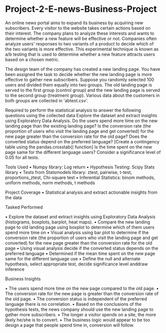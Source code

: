# Project-2-E-news-Business-Project
An online news portal aims to expand its business by acquiring new subscribers. Every visitor to the website takes certain actions based on their interest. The company plans to analyze these interests and wants to determine whether a new feature will be effective or not. Companies often analyze users' responses to two variants of a product to decide which of the two variants is more effective. This experimental technique is known as a/b testing that is used to determine whether a new feature attracts users based on a chosen metric.

The design team of the company has created a new landing page. You have been assigned the task to decide whether the new landing page is more effective to gather new subscribers. Suppose you randomly selected 100 users and divided them equally into two groups. The old landing page is served to the first group (control group) and the new landing page is served to the second group (treatment group). Various data about the customers in both groups are collected in 'abtest.csv'. 

Required to perform the statistical analysis to answer the following questions using the collected data
Explore the dataset and extract insights using Exploratory Data Analysis.
Do the users spend more time on the new landing page than the existing landing page?
Is the conversion rate (the proportion of users who visit the landing page and get converted) for the new page greater than the conversion rate for the old page?
Does the converted status depend on the preferred language? [Create a contingency table using the pandas.crosstab() function]
Is the time spent on the new page same for the different language users?
Consider a significance level of 0.05 for all tests.

Tools Used
•	Numpy library: Log return 
•	Hypothesis Testing: Scipy Stats library
•	Tests from Statsmodels library: ztest, pairwise, t-test, proportions_ztest, Chi-square test
•	Inferential Statistics: binom methods, uniform methods, norm methods, t methods

Project Coverage
•	Statistical analysis and extract actionable insights from the data

Tasked Performed

•	Explore the dataset and extract insights using Exploratory Data Analysis (histograms, boxplots, barplot, heat maps).
•	Compare the new landing page to old landing page using boxplot to determine which of them users spend more time on
•	Visual analysis using bar plot to determine if the conversion rate (the proportion of users who visit the landing page and get converted) for the new page greater than the conversion rate for the old page
•	Using visual analysis decide if the converted status depends on the preferred language
•	Determined if the mean time spent on the new page same for the different language use
•	Define the null and alternate hypothesis, select appropriate test, decide significance level anddraw inference

Business Insights

•	The users spend more time on the new page compared to the old page.
•	The conversion rate for the new page is greater than the conversion rate of the old page.
•	The conversion status is independent of the preferred language there is no correlation.
•	Based on the conclusions of the hypothesis tests, the news company should use the new landing page to gather more subscribers.
•	The longer a visitor spends on a site, the more likely he/she is to convert. 
•	The business logic would appear to be too design a page that people spend time in, conversion will follow.


